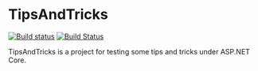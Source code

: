 # TipsAndTricks 

[![Build status](https://ci.appveyor.com/api/projects/status/x4q5h1ltgok5trep/branch/master?svg=true)](https://ci.appveyor.com/project/litichevskiydv/tipsandtricks/branch/master) 
[![Build Status](https://github.com/litichevskiydv/TipsAndTricks/actions/workflows/ci.yaml/badge.svg?branch=master)](https://github.com/litichevskiydv/TipsAndTricks/actions/workflows/ci.yaml)

TipsAndTricks is a project for testing some tips and tricks under ASP.NET Core.
